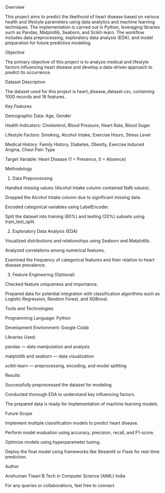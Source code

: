Overview

This project aims to predict the likelihood of heart disease based on various health and lifestyle parameters using data analytics and machine learning techniques.
The implementation is carried out in Python, leveraging libraries such as Pandas, Matplotlib, Seaborn, and Scikit-learn.
The workflow includes data preprocessing, exploratory data analysis (EDA), and model preparation for future predictive modeling.

Objective

The primary objective of this project is to analyze medical and lifestyle factors influencing heart disease and develop a data-driven approach to predict its occurrence.

Dataset Description

The dataset used for this project is heart_disease_dataset.csv, containing 1000 records and 16 features.

Key Features

Demographic Data: Age, Gender

Health Indicators: Cholesterol, Blood Pressure, Heart Rate, Blood Sugar

Lifestyle Factors: Smoking, Alcohol Intake, Exercise Hours, Stress Level

Medical History: Family History, Diabetes, Obesity, Exercise Induced Angina, Chest Pain Type

Target Variable: Heart Disease (1 = Presence, 0 = Absence)

Methodology
1. Data Preprocessing

Handled missing values (Alcohol Intake column contained NaN values).

Dropped the Alcohol Intake column due to significant missing data.

Encoded categorical variables using LabelEncoder.

Split the dataset into training (80%) and testing (20%) subsets using train_test_split.

2. Exploratory Data Analysis (EDA)

Visualized distributions and relationships using Seaborn and Matplotlib.

Analyzed correlations among numerical features.

Examined the frequency of categorical features and their relation to heart disease prevalence.

3. Feature Engineering (Optional)

Checked feature uniqueness and importance.

Prepared data for potential integration with classification algorithms such as Logistic Regression, Random Forest, and XGBoost.

Tools and Technologies

Programming Language: Python

Development Environment: Google Colab

Libraries Used:

pandas — data manipulation and analysis

matplotlib and seaborn — data visualization

scikit-learn — preprocessing, encoding, and model splitting

Results

Successfully preprocessed the dataset for modeling.

Conducted thorough EDA to understand key influencing factors.

The prepared data is ready for implementation of machine learning models.

Future Scope

Implement multiple classification models to predict heart disease.

Perform model evaluation using accuracy, precision, recall, and F1-score.

Optimize models using hyperparameter tuning.

Deploy the final model using frameworks like Streamlit or Flask for real-time prediction.

Author

Anshuman Tiwari
B.Tech in Computer Science (AIML)
India

For any queries or collaborations, feel free to connect.

